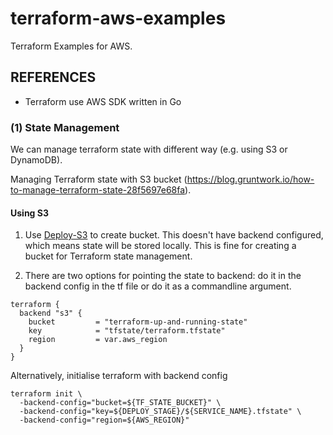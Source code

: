 # terraform-aws-examples

Terraform Examples for AWS. 


## REFERENCES

- Terraform use AWS SDK written in Go

### (1) State Management

We can manage terraform state with different way (e.g. using S3 or DynamoDB).

Managing Terraform state with S3 bucket (https://blog.gruntwork.io/how-to-manage-terraform-state-28f5697e68fa).

#### Using S3

1. Use [Deploy-S3]('./Deploy-S3) to create bucket. This doesn't have backend configured, which means state will be stored locally. This is fine for creating a bucket for Terraform state management.

2. There are two options for pointing the state to backend: do it in the backend config in the tf file or do it as a commandline argument.

```t
terraform {
  backend "s3" {
    bucket         = "terraform-up-and-running-state"
    key            = "tfstate/terraform.tfstate"
    region         = var.aws_region
  }
}
```

Alternatively, initialise terraform with backend config

```baah
terraform init \
  -backend-config="bucket=${TF_STATE_BUCKET}" \
  -backend-config="key=${DEPLOY_STAGE}/${SERVICE_NAME}.tfstate" \
  -backend-config="region=${AWS_REGION}"
```
